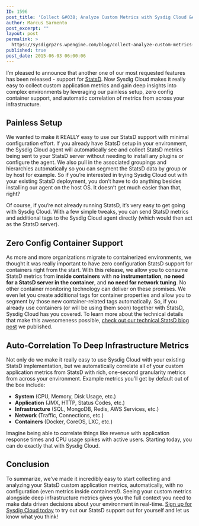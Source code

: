 ```yaml
---
ID: 1596
post_title: 'Collect &#038; Analyze Custom Metrics with Sysdig Cloud &#038; StatsD'
author: Marcus Sarmento
post_excerpt: ""
layout: post
permalink: >
  https://sysdigrp2rs.wpengine.com/blog/collect-analyze-custom-metrics-with-sysdig-cloud-statsd/
published: true
post_date: 2015-06-03 06:00:06
---
```

I’m pleased to announce that another one of our most requested features has been released - support for <a href="https://github.com/etsy/statsd" target="_blank">StatsD</a>. Now Sysdig Cloud makes it really easy to collect custom application metrics and gain deep insights into complex environments by leveraging our painless setup, zero config container support, and automatic correlation of metrics from across your infrastructure. 

## Painless Setup 

We wanted to make it REALLY easy to use our StatsD support with minimal configuration effort. If you already have StatsD setup in your environment, the Sysdig Cloud agent will automatically see and collect StatsD metrics being sent to your StatsD server without needing to install any plugins or configure the agent. We also pull in the associated groupings and hierarchies automatically so you can segment the StatsD data by group or by host for example. So if you’re interested in trying Sysdig Cloud out with your existing StatsD deployment, you don’t have to do anything besides installing our agent on the host OS. It doesn’t get much easier than that, right? 

Of course, if you’re not already running StatsD, it’s very easy to get going with Sysdig Cloud. With a few simple tweaks, you can send StatsD metrics and additional tags to the Sysdig Cloud agent directly (which would then act as the StatsD server). 

## Zero Config Container Support 

As more and more organizations migrate to containerized environments, we thought it was really important to have zero configuration StatsD support for containers right from the start. With this release, we allow you to consume StatsD metrics from **inside containers** with **no instrumentation**, **no need for a StatsD server in the container**, and **no need for network tuning**. No other container monitoring technology can deliver on these promises. We even let you create additional tags for container properties and allow you to segment by those new container-related tags automatically. So, if you already use containers (or will be using them soon) together with StatsD, Sysdig Cloud has you covered. To learn more about the technical details that make this awesomeness possible, <a href="https://sysdigrp2rs.wpengine.com/see-statsd-custom-metrics-inside-containers-automagically-with-sysdig-cloud" target="_blank">check out our technical StatsD blog post</a> we published. 

## Auto-Correlation To Deep Infrastructure Metrics 

Not only do we make it really easy to use Sysdig Cloud with your existing StatsD implementation, but we automatically correlate all of your custom application metrics from StatsD with rich, one-second granularity metrics from across your environment. Example metrics you’ll get by default out of the box include: 
*   **System** (CPU, Memory, Disk Usage, etc.)
*   **Application** (JMX, HTTP, Status Codes, etc.)
*   **Infrastructure** (SQL, MongoDB, Redis, AWS Services, etc.)
*   **Network** (Traffic, Connections, etc.)
*   **Containers** (Docker, CoreOS, LXC, etc.)

Imagine being able to correlate things like revenue with application response times and CPU usage spikes with active users. Starting today, you can do exactly that with Sysdig Cloud. 

## Conclusion 

To summarize, we’ve made it incredibly easy to start collecting and analyzing your StatsD custom application metrics, automatically, with no configuration (even metrics inside containers!). Seeing your custom metrics alongside deep infrastructure metrics gives you the full context you need to make data driven decisions about your environment in real-time. <a href="https://sysdigrp2rs.wpengine.com/landing-pitch2/?utm_source=web&utm_medium=blog&utm_campaign=statsdannouncementblog" target="_blank">Sign up for Sysdig Cloud today</a> to try out our StatsD support out for yourself and let us know what you think!